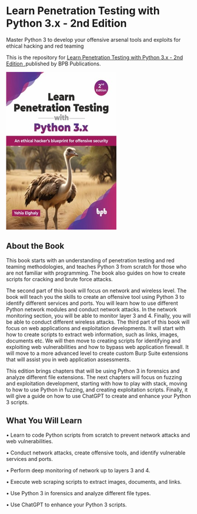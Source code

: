 # Learn Penetration Testing with Python 3.x - 2nd Edition

Master Python 3 to develop your offensive arsenal tools and exploits for ethical hacking and red teaming

This is the repository for [Learn Penetration Testing with Python 3.x - 2nd Edition
](https://bpbonline.com/products/learn-penetration-testing-with-python-3-x-2nd-edition),published by BPB Publications.

<img src="9789355519436.jpg">

## About the Book
This book starts with an understanding of penetration testing and red teaming methodologies, and teaches Python 3 from scratch for those who are not familiar with programming. The book also guides on how to create scripts for cracking and brute force attacks. 

The second part of this book will focus on network and wireless level. The book will teach you the skills to create an offensive tool using Python 3 to identify different services and ports. You will learn how to use different Python network modules and conduct network attacks. In the network monitoring section, you will be able to monitor layer 3 and 4. Finally, you will be able to conduct different wireless attacks. The third part of this book will focus on web applications and exploitation developments. It will start with how to create scripts to extract web information, such as links, images, documents etc. We will then move to creating scripts for identifying and exploiting web vulnerabilities and how to bypass web application firewall. It will move to a more advanced level to create custom Burp Suite extensions that will assist you in web application assessments.

This edition brings chapters that will be using Python 3 in forensics and analyze different file extensions. The next chapters will focus on fuzzing and exploitation development, starting with how to play with stack, moving to how to use Python in fuzzing, and creating exploitation scripts. Finally, it will give a guide on how to use ChatGPT to create and enhance your Python 3 scripts.

## What You Will Learn
• Learn to code Python scripts from scratch to prevent network attacks and web vulnerabilities.

• Conduct network attacks, create offensive tools, and identify vulnerable services and ports.

• Perform deep monitoring of network up to layers 3 and 4.

• Execute web scraping scripts to extract images, documents, and links.

• Use Python 3 in forensics and analyze different file types.

• Use ChatGPT to enhance your Python 3 scripts.
